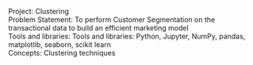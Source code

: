 Project: Clustering           
Problem Statement: To perform Customer Segmentation on the transactional data to build an efficient marketing model         
Tools and libraries: Tools and libraries: Python, Jupyter, NumPy, pandas, matplotlib, seaborn, scikit learn               
Concepts: Clustering techniques                   
